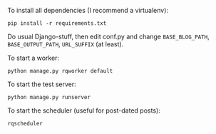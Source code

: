 To install all dependencies (I recommend a virtualenv):

```
pip install -r requirements.txt
```

Do usual Django-stuff, then edit conf.py and change `BASE_BLOG_PATH`,
`BASE_OUTPUT_PATH`, `URL_SUFFIX` (at least).

To start a worker:

```
python manage.py rqworker default
```

To start the test server:

```
python manage.py runserver
```

To start the scheduler (useful for post-dated posts):

```
rqscheduler
```


